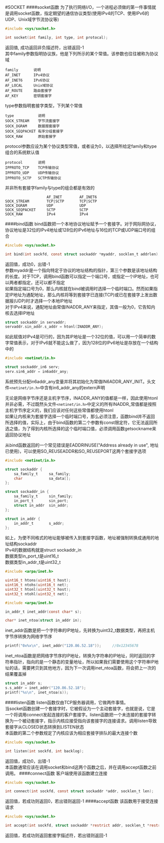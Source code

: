 #SOCKET
####socket函数
为了执行网络I/O，一个进程必须做的第一件事情就是调用socket函数，指定期望的通信协议类型(使用IPv4的TCP、使用IPv6的UDP、Unix域字节流协议等)
```c
#include <sys/socket.h>

int socket(int family, int type, int protocal);
```
返回值, 成功返回非负描述符，出错返回-1    
其中family参数指明协议族，他是下列所示的某个常值。该参数也往往被称为协议域     
```text
family       说明
AF_INET      IPv4协议
AF_INET6     IPv6协议
AF_LOCAL     Unix域协议
AF_ROUTE     路由套接字
AF_KEY       密钥套接字
```
type参数指明套接字类型，下列某个常值
```text
type           说明
SOCK_STREAM    字节流套接字
SOCK_DGRAM     数据报套接字
SOCK_SEQPACKET 有序分组套接字
SOCK_RAW       原始套接字
```
protocol参数应设为某个协议类型常值，或者设为0，以选择所给定family和type组合的系统默认值   
```text
protocol       说明
IPPROTO_TCP    TCP传输协议
IPPROTO_UDP    UDP传输协议
IPPROTO_SCTP   SCTP传输协议
```          
并非所有套接字family与type的组合都是有效的
```text
                   AF_INET        AF_INET6
SOCK_STREAM        TCP|SCTP       TCP|SCTP
SOCK_DGRAM         UDP            UDP
SOCK_SEQPACKET     SCTP           SCTP
SOCK_RAW           IPv4           IPv4
```
####bind函数
bind函数把一个本地协议地址赋予一个套接字。对于网际网协议，协议地址是32位的IPv4地址或128位的IPv6地址与16位的TCP或UDP端口号的组合          
```c
#include <sys/socket.h>

int bind(int sockfd, const struct sockaddr *myaddr, socklen_t addrlen);
```
返回值，成功0，出错-1           
参数myaddr是一个指向特定于协议的地址结构的指针，第三个参数是该地址结构的长度。对于TCP，调用bind函数可以指定一个端口号，或指定一个IP地址，也可以两者都指定，还可以都不指定          
如果指定端口号为0，那么内核就在bind被调用时选择一个临时端口。然而如果指定IP地址为通配地址，那么内核将等到套接字已连接(TCP)或已在套接字上发出数据报(UDP)时才选择一个本地IP地址             
对于IPv4来说，通配地址由常值INADDR_ANY来指定，其值一般为0，它告知内核去选择IP地址
```c
struct sockaddr_in servaddr;
servaddr.sin_addr.s_addr = htonl(INADDR_ANY);
```
如此赋值对IPv4是可行的，因为其IP地址是一个32位的值，可以用一个简单的数字常值表示，对于IPv6就不能这么做了，因为128位的IPv6地址是存放在一个结构中的
```c
#include <netinet/in.h>

struct sockaddr_in6 serv;
serv.sin6_addr = in6addr_any;
```
系统预先分配in6addr_any变量并将其初始化为常值IN6ADDR_ANY_INIT。头文件`<netinet/in.h>`中含有in6_addr_any的extern声明          

无论是网络字节序还是主机字节序，INADDR_ANY的值都是一样，因此使用htonl并非必需，不过既然头文件`<netinet/in.h>`中定义的所有INADDR_常值都是按照主机字节序定义的，我们应该对任何这些常值都使用htonl     
如果让内核来为套接字选择一个临时端口号，那么必须注意，函数bind并不返回所选择的值，实际上，由于bind函数的第二个参数有const限定符，它无法返回所选之值，为了得到内核所选择的这个临时端口值，必须调用函数getsockname来返回协议地址           

从bind函数返回的一个常见错误是EADDRINUSE("Address already in use", 地址已使用)，可以使用SO_REUSEADDR和SO_REUSEPORT这两个套接字选项

```c
#include <netinet/in.h>

struct sockaddr {
	sa_family_t		sa_family;
	char            sa_data[];
};

struct sockaddr_in {
	sa_family_t     sin_family;
	in_port_t       sin_port;
	struct in_addr  sin_addr;
};

struct in_addr {
	in_addr_t       s_addr;
};
```
如上，为使不同格式的地址能够被传入到套接字函数，地址被强制转换成通用的地址结构sockaddr              
IPv4的数据结构就是struct sockaddr_in         
数据类型in_port_t是uint16_t            
数据类型in_addr_t是uint32_t  
```c
#include <arpa/inet.h>

uint16_t htons(uint16_t host);
uint16_t ntohs(uint16_t net);
uint32_t htonl(uint32_t host);
uint32_t ntohl(uint32_t net);
```       
```c
#include <arpa/inet.h>

in_addr_t inet_addr(const char* s);

char* inet_ntoa(struct in_addr in);
```
inet_addr函数是把一个字符串的IP地址，先转换为uint32_t数据类型，再把主机字节序转换为网络字节序
```c
printf("0x%x\n", inet_addr("120.86.52.18"));     //0x12345678
```
inet_ntoa函数是把网络字节序的IP地址，转换为字符串的IP地址，同时返回的字符串指针，指向的是一个静态的变量地址，所以如果我们需要使用这个字符串IP地址的话，需要拷贝到其他地方，因为下一次调用inet_ntoa函数，将会把上一次的结果覆盖掉
```c
struct in_addr s;
s.s_addr = inet_addr("120.86.52.18");
printf("%s\n", inet_ntoa(s));
```
####listen函数
listen函数仅由TCP服务器调用，它做两件事情。          
当socket函数创建一个套接字时，它被假设为一个主动套接字，也就是说，它是一个将调用connect发起连接的客户套接字。listen函数把一个未连接的套接字转换为一个被动套接字，指示内核应接受指向该套接字的连接请求。调用listen导致套接字从CLOSED状态转换到LISTEN状态           
本函数的第二个参数规定了内核应该为相应套接字排队的最大连接个数        
```c
#include <sys/socket.h>

int listen(int sockfd, int backlog);
```
返回值，成功0，出错-1            
本函数通常应该在调用socket和bind这两个函数之后，并在调用accept函数之前调用。
####connect函数
客户端使用该函数建立连接
```c
#include <sys/socket.h>

int connect(int sockfd, const struct sockaddr *addr, socklen_t len);
```
返回值，若成功则返回0，若出错则返回-1
####accept函数
该函数用于接受连接请求
```c
#include <sys/socket.h>

int accept(int sockfd, struct sockaddr *restrict addr, socklen_t *restrict len);
```
返回值，若成功则返回套接字描述符，若出错则返回-1          
